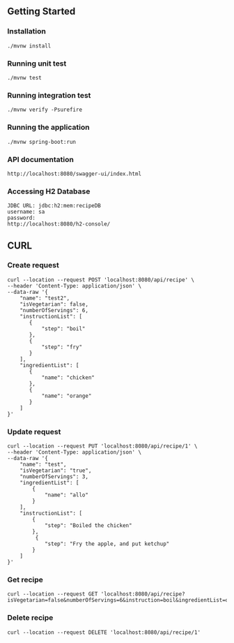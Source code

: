 ## Getting Started

### Installation

```
./mvnw install
```

### Running unit test

```
./mvnw test
```

### Running integration test

```
./mvnw verify -Psurefire
```

### Running the application

```
./mvnw spring-boot:run
```

### API documentation

```
http://localhost:8080/swagger-ui/index.html
```

### Accessing H2 Database

```
JDBC URL: jdbc:h2:mem:recipeDB
username: sa
password:
http://localhost:8080/h2-console/
```

## CURL

### Create request

```
curl --location --request POST 'localhost:8080/api/recipe' \
--header 'Content-Type: application/json' \
--data-raw '{
    "name": "test2",
    "isVegetarian": false,
    "numberOfServings": 6,
    "instructionList": [
       {
           "step": "boil"
       },
       {
           "step": "fry"
       }
    ],
    "ingredientList": [
       {
           "name": "chicken"
       },
       {
           "name": "orange"
       }
    ]
}'
```

### Update request

```aidl
curl --location --request PUT 'localhost:8080/api/recipe/1' \
--header 'Content-Type: application/json' \
--data-raw '{
    "name": "test",
    "isVegetarian": "true",
    "numberOfServings": 3,
    "ingredientList": [
        {
            "name": "allo"
        }
    ],
    "instructionList": [
        {
            "step": "Boiled the chicken"
        },
         {
            "step": "Fry the apple, and put ketchup"
        }
    ]
}'
```

### Get recipe

```
curl --location --request GET 'localhost:8080/api/recipe?isVegetarian=false&numberOfServings=6&instruction=boil&ingredientList=orange&ingredientFilterType=include'
```

### Delete recipe

```aidl
curl --location --request DELETE 'localhost:8080/api/recipe/1'
```